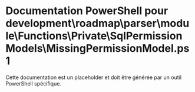 # Documentation PowerShell pour development\roadmap\parser\module\Functions\Private\SqlPermissionModels\MissingPermissionModel.ps1

Cette documentation est un placeholder et doit être générée par un outil PowerShell spécifique.
